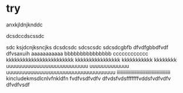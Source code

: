 # try
anxkjldnjknddc

dcsdccdscssdc

sdc
ksjdcnjksncjks
dcsdcsdc
sdcscsdc
sdcsdcgbfb
dfvdfgbbdfvdf
dfvsaxuih
aaaaaaaaaaa
bbbbbbbbbbbbbbb
cccccccccccc
kkkkkkkkkkkkkkkkkkkkkkkk
kkkkkkkkkkkkkkkk
kkkkkkkkkkk
kkkkkkkk
uuuuuuuuuuuuuuuuuuuuuuuuuuu
uuuuuuuuuuuuu
uuuuuuuuuuuuuuuuuuuuuuuuuuuuuuuuuuuu
iiiiiiiiiiiiiiiiiiiiiiiiiiiiiiiiiiiiiiiiiii
kincludekmsdlcnlvfnkldfn
fvdfvsdfvdfv
dfvdsfvdsfffffffvddsfvdfvdfv
dfvdfvsdf
